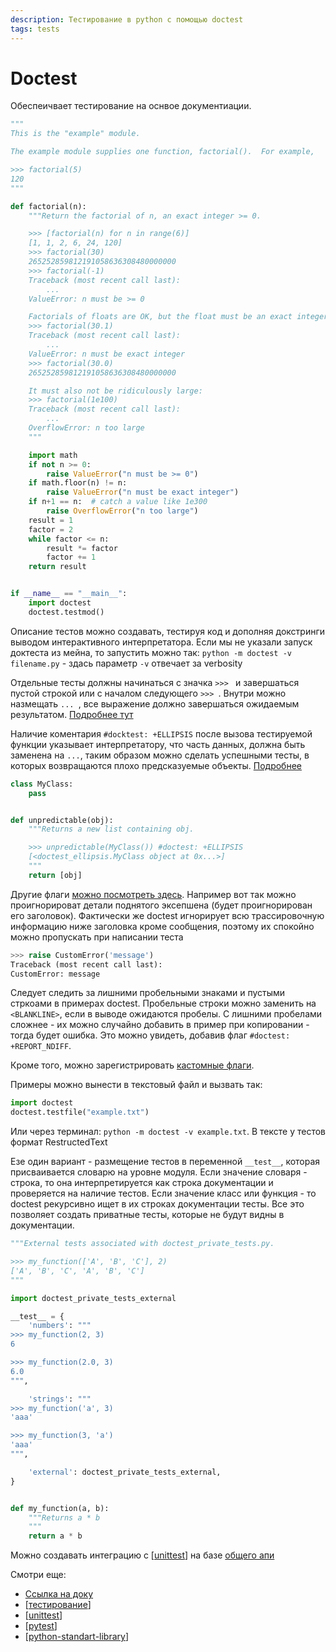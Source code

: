 ```yaml
---
description: Тестирование в python с помощью doctest
tags: tests
---
```

# Doctest

Обеспеичвает тестирование на оснвое документиации.

```python
"""
This is the "example" module.

The example module supplies one function, factorial().  For example,

>>> factorial(5)
120
"""

def factorial(n):
    """Return the factorial of n, an exact integer >= 0.

    >>> [factorial(n) for n in range(6)]
    [1, 1, 2, 6, 24, 120]
    >>> factorial(30)
    265252859812191058636308480000000
    >>> factorial(-1)
    Traceback (most recent call last):
        ...
    ValueError: n must be >= 0

    Factorials of floats are OK, but the float must be an exact integer:
    >>> factorial(30.1)
    Traceback (most recent call last):
        ...
    ValueError: n must be exact integer
    >>> factorial(30.0)
    265252859812191058636308480000000

    It must also not be ridiculously large:
    >>> factorial(1e100)
    Traceback (most recent call last):
        ...
    OverflowError: n too large
    """

    import math
    if not n >= 0:
        raise ValueError("n must be >= 0")
    if math.floor(n) != n:
        raise ValueError("n must be exact integer")
    if n+1 == n:  # catch a value like 1e300
        raise OverflowError("n too large")
    result = 1
    factor = 2
    while factor <= n:
        result *= factor
        factor += 1
    return result


if __name__ == "__main__":
    import doctest
    doctest.testmod()
```

Описание тестов можно создавать, тестируя код и дополняя докстринги выводом интерактивного интерпретатора. Если мы не указали запуск доктеста из мейна, то запустить можно так: `python -m doctest -v filename.py` - здась параметр `-v` отвечает за verbosity

Отдельные тесты должны начинаться с значка `>>> ` и завершаться пустой строкой или с началом следующего `>>> `. Внутри можно назмещать `... `, все выражение должно завершаться ожидаемым результатом. [Подробнее тут](https://docs.python.org/3/library/doctest.html#how-are-docstring-examples-recognized)

Наличие коментария `#docktest: +ELLIPSIS` после вызова тестируемой функции указывает интерпретатору, что часть данных, должна быть заменена на `...`, таким образом можно сделать успешными тесты, в которых возвращаются плохо предсказуемые объекты. [Подробнее](https://docs.python.org/3/library/doctest.html#doctest.ELLIPSIS)

```python
class MyClass:
    pass


def unpredictable(obj):
    """Returns a new list containing obj.

    >>> unpredictable(MyClass()) #doctest: +ELLIPSIS
    [<doctest_ellipsis.MyClass object at 0x...>]
    """
    return [obj]

```

Другие флаги [можно посмотреть здесь](https://docs.python.org/3/library/doctest.html#option-flags). Например вот так можно проигнорироват детали поднятого эксепшена (будет проигнорирован его заголовок). Фактически же doctest игнорирует всю трассировочную информацию ниже заголовка кроме сообщения, поэтому их спокойно можно пропускать при написании теста

```python
>>> raise CustomError('message')
Traceback (most recent call last):
CustomError: message
```

Следует следить за лишними пробельными знаками и пустыми стркоами в примерах doctest. Пробельные строки можно заменить на `<BLANKLINE>`, если в выводе ожидаются пробелы. С лишними пробелами сложнее - их можно случайно добавить в пример при копировании - тогда будет ошибка. Это можно увидеть, добавив флаг `#doctest: +REPORT_NDIFF`.

Кроме того, можно зарегистрировать [кастомные флаги](https://docs.python.org/3/library/doctest.html#doctest.register_optionflag).

Примеры можно вынести в текстовый файл и вызвать так:

```python
import doctest
doctest.testfile("example.txt")
```

Или через терминал: `python -m doctest -v example.txt`. В тексте у тестов формат RestructedText

Езе один вариант - размещение тестов в переменной `__test__`, которая присваивается словарю на уровне модуля. Если значение словаря - строка, то она интерпретируется как строка документации и проверяется на наличие тестов. Если значение класс или функция - то doctest рекурсивно ищет в их строках документации тесты. Все это позволяет создать приватные тесты, которые не будут видны в документации.

```python
"""External tests associated with doctest_private_tests.py.

>>> my_function(['A', 'B', 'C'], 2)
['A', 'B', 'C', 'A', 'B', 'C']
"""
```

```python
import doctest_private_tests_external

__test__ = {
    'numbers': """
>>> my_function(2, 3)
6

>>> my_function(2.0, 3)
6.0
""",

    'strings': """
>>> my_function('a', 3)
'aaa'

>>> my_function(3, 'a')
'aaa'
""",

    'external': doctest_private_tests_external,
}


def my_function(a, b):
    """Returns a * b
    """
    return a * b
```

Можно создавать интеграцию с [[unittest]] на базе [общего апи](https://docs.python.org/3/library/doctest.html#unittest-api)

Смотри еще:

- [Ссылка на доку](https://docs.python.org/3/library/doctest.html#module-doctest)
- [[тестирование]]
- [[unittest]]
- [[pytest]]
- [[python-standart-library]]

[//begin]: # "Autogenerated link references for markdown compatibility"
[unittest]: unittest "Unittest"
[тестирование]: ../lists/тестирование "Основные принципы тестровния"
[unittest]: unittest "Unittest"
[pytest]: pytest "Pytest"
[python-standart-library]: ../lists/python-standart-library "Стандартная библиотека python и полезные ресурсы"
[//end]: # "Autogenerated link references"
